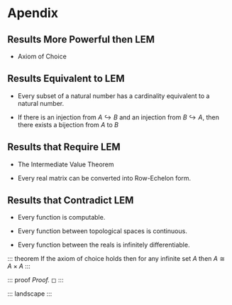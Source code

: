 # Apendix

## Results More Powerful then LEM

-   Axiom of Choice

## Results Equivalent to LEM

-   Every subset of a natural number has a cardinality equivalent to a
    natural number.

-   If there is an injection from $A \hookrightarrow B$ and an injection
    from $B \hookrightarrow A$, then there exists a bijection from $A$
    to $B$

## Results that Require LEM

-   The Intermediate Value Theorem

-   Every real matrix can be converted into Row-Echelon form.

## Results that Contradict LEM

-   Every function is computable.

-   Every function between topological spaces is continuous.

-   Every function between the reals is infinitely differentiable.

::: theorem
If the axiom of choice holds then for any infinite set $A$ then
$A \cong A \times A$
:::

::: proof
*Proof.* ◻
:::

::: landscape
:::

